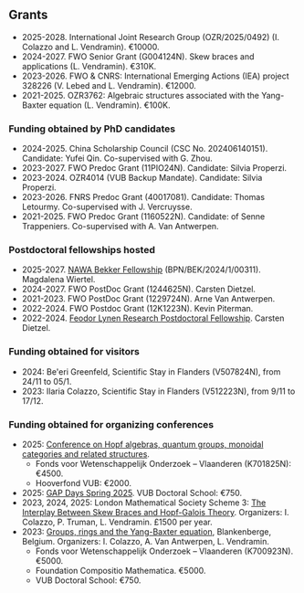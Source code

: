 ## Grants

* 2025-2028. International Joint Research Group (OZR/2025/0492) (I. Colazzo and L. Vendramin). €10000.
* 2024-2027. FWO Senior Grant (G004124N). Skew braces and applications (L. Vendramin). €310K. 
* 2023-2026. FWO & CNRS: International Emerging Actions (IEA) project 328226 (V. Lebed and L. Vendramin). €12000. 
* 2021-2025. OZR3762: Algebraic structures associated with the Yang-Baxter equation (L. Vendramin). €100K.

### Funding obtained by PhD candidates
* 2024-2025. China Scholarship Council (CSC No. 202406140151). Candidate: Yufei Qin. Co-supervised with G. Zhou. 
* 2023-2027. FWO Predoc Grant (11PIO24N). Candidate: Silvia Properzi. 
* 2023-2024. OZR4014 (VUB Backup Mandate). Candidate: Silvia Properzi. 
* 2023-2026. FNRS Predoc Grant (40017081). Candidate: Thomas Letourmy. Co-supervised with J. Vercruysse.
* 2021-2025. FWO Predoc Grant (1160522N). Candidate: of Senne Trappeniers. Co-supervised with A. Van Antwerpen. 

### Postdoctoral fellowships hosted
* 2025-2027. [NAWA Bekker Fellowship](https://nawa.gov.pl/en/scientists/the-bekker-programme) (BPN/BEK/2024/1/00311). Magdalena Wiertel. 
* 2024-2027. FWO PostDoc Grant (1244625N). Carsten Dietzel.   
* 2021-2023. FWO PostDoc Grant (1229724N). Arne Van Antwerpen. 
* 2022-2024. FWO Postdoc Grant (12K1223N). Kevin Piterman.
* 2022-2024. [Feodor Lynen Research Postdoctoral Fellowship](https://www.humboldt-foundation.de/en/apply/sponsorship-programmes/feodor-lynen-research-fellowship). Carsten Dietzel.

### Funding obtained for visitors  
* 2024: Be'eri Greenfeld, Scientific Stay in Flanders (V507824N), from 24/11 to 05/1.
* 2023: Ilaria Colazzo, Scientific Stay in Flanders (V512223N), from 9/11 to 17/12.
  
### Funding obtained for organizing conferences
* 2025: [Conference on Hopf algebras, quantum groups, monoidal categories and related structures](https://hopfalgb.ulb.be/Hopf2025/).
    * Fonds voor Wetenschappelijk Onderzoek – Vlaanderen (K701825N): €4500.
    * Hooverfond VUB: €2000.
* 2025: [GAP Days Spring 2025](https://www.gapdays.de/gapdays2025-spring/). VUB Doctoral School: €750.
* 2023, 2024, 2025: London Mathematical Society Scheme 3: [The Interplay Between Skew Braces and Hopf-Galois Theory](https://interplaysbhg.github.io/index.html). Organizers: I. Colazzo, P. Truman, L. Vendramin. £1500 per year.  
* 2023: [Groups, rings and the Yang-Baxter equation](http://www.ilariacolazzo.info/gryb2023/), Blankenberge, Belgium. Organizers: I. Colazzo, A. Van Antwerpen, L. Vendramin.
    * Fonds voor Wetenschappelijk Onderzoek – Vlaanderen (K700923N). €5000.
    * Foundation Compositio Mathematica. €5000.
    * VUB Doctoral School: €750.
